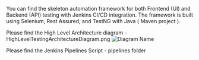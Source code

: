 You can find the skeleton automation framework for both Frontend (UI) and
Backend (API) testing with Jenkins CI/CD integration. The framework is built using Selenium, Rest Assured,
and TestNG with Java ( Maven project ).

Please find the High Level Architecture diagram - HighLevelTestingArchitectureDiagram.png
![Diagram Name](path/to/diagram.png)


Please find the Jenkins Pipelines Script - pipelines folder
